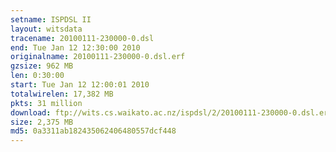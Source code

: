 ```yaml
---
setname: ISPDSL II
layout: witsdata
tracename: 20100111-230000-0.dsl
end: Tue Jan 12 12:30:00 2010
originalname: 20100111-230000-0.dsl.erf
gzsize: 962 MB
len: 0:30:00
start: Tue Jan 12 12:00:01 2010
totalwirelen: 17,382 MB
pkts: 31 million
download: ftp://wits.cs.waikato.ac.nz/ispdsl/2/20100111-230000-0.dsl.erf.gz
size: 2,375 MB
md5: 0a3311ab182435062406480557dcf448
---
```

